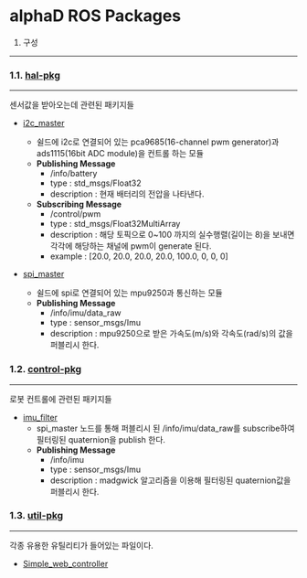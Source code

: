 alphaD ROS Packages
==================

1. 구성
------------------
### 1.1. [hal-pkg](https://github.com/SIGMA-alphaD/alphaD-ROS/tree/master/hal-pkg)
- - -
센서값을 받아오는데 관련된 패키지들
* [i2c_master](https://github.com/SIGMA-alphaD/alphaD-ROS/tree/master/hal-pkg/i2c_master)
  * 쉴드에 i2c로 연결되어 있는 pca9685(16-channel pwm generator)과 ads1115(16bit ADC module)을 컨트롤 하는 모듈
  * **Publishing Message**
    * /info/battery
    * type : std_msgs/Float32
    * description : 현재 배터리의 전압을 나타낸다.
  * **Subscribing Message**
    * /control/pwm
    * type : std_msgs/Float32MultiArray
    * description : 해당 토픽으로 0~100 까지의 실수행렬(길이는 8)을 보내면 각각에 해당하는 채널에 pwm이 generate 된다.
    * example : [20.0, 20.0, 20.0, 20.0, 100.0, 0, 0, 0]

* [spi_master](https://github.com/SIGMA-alphaD/alphaD-ROS/tree/master/hal-pkg/spi_master)
  * 쉴드에 spi로 연결되어 있는 mpu9250과 통신하는 모듈
  * **Publishing Message**
    * /info/imu/data_raw
    * type : sensor_msgs/Imu
    * description : mpu9250으로 받은 가속도(m/s)와 각속도(rad/s)의 값을 퍼블리시 한다.

### 1.2. [control-pkg](https://github.com/SIGMA-alphaD/alphaD-ROS/tree/master/control-pkg)
- - -
로봇 컨트롤에 관련된 패키지들
* [imu_filter](https://github.com/SIGMA-alphaD/alphaD-ROS/tree/master/control-pkg/imu_filter)
  * spi_master 노드를 통해 퍼블리시 된 /info/imu/data_raw를 subscribe하여 필터링된 quaternion을 publish 한다.
  * **Publishing Message**
    * /info/imu
    * type : sensor_msgs/Imu
    * description : madgwick 알고리즘을 이용해 필터링된 quaternion값을 퍼블리시 한다.

### 1.3. [util-pkg](https://github.com/SIGMA-alphaD/alphaD-ROS/tree/master/util-pkg)
- - -
각종 유용한 유틸리티가 들어있는 파일이다.
* [Simple_web_controller](https://github.com/SIGMA-alphaD/alphaD-ROS/tree/master/util-pkg/Simple_web_controller)

